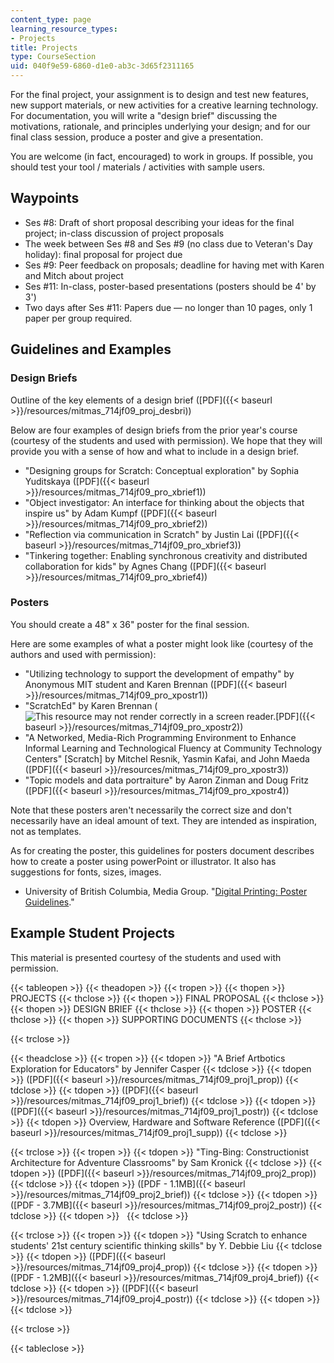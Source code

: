 ```yaml
---
content_type: page
learning_resource_types:
- Projects
title: Projects
type: CourseSection
uid: 040f9e59-6860-d1e0-ab3c-3d65f2311165
---
```


For the final project, your assignment is to design and test new features, new support materials, or new activities for a creative learning technology. For documentation, you will write a "design brief" discussing the motivations, rationale, and principles underlying your design; and for our final class session, produce a poster and give a presentation.

You are welcome (in fact, encouraged) to work in groups. If possible, you should test your tool / materials / activities with sample users.

Waypoints
---------

*   Ses #8: Draft of short proposal describing your ideas for the final project; in-class discussion of project proposals
*   The week between Ses #8 and Ses #9 (no class due to Veteran's Day holiday): final proposal for project due
*   Ses #9: Peer feedback on proposals; deadline for having met with Karen and Mitch about project
*   Ses #11: In-class, poster-based presentations (posters should be 4' by 3')
*   Two days after Ses #11: Papers due — no longer than 10 pages, only 1 paper per group required.

Guidelines and Examples
-----------------------

### Design Briefs

Outline of the key elements of a design brief ([PDF]({{< baseurl >}}/resources/mitmas_714jf09_proj_desbri))

Below are four examples of design briefs from the prior year's course (courtesy of the students and used with permission). We hope that they will provide you with a sense of how and what to include in a design brief.

*   "Designing groups for Scratch: Conceptual exploration" by Sophia Yuditskaya ([PDF]({{< baseurl >}}/resources/mitmas_714jf09_pro_xbrief1))
*   "Object investigator: An interface for thinking about the objects that inspire us" by Adam Kumpf ([PDF]({{< baseurl >}}/resources/mitmas_714jf09_pro_xbrief2))
*   "Reflection via communication in Scratch" by Justin Lai ([PDF]({{< baseurl >}}/resources/mitmas_714jf09_pro_xbrief3))
*   "Tinkering together: Enabling synchronous creativity and distributed collaboration for kids" by Agnes Chang ([PDF]({{< baseurl >}}/resources/mitmas_714jf09_pro_xbrief4))

### Posters

You should create a 48" x 36" poster for the final session.

Here are some examples of what a poster might look like (courtesy of the authors and used with permission):

*   "Utilizing technology to support the development of empathy" by Anonymous MIT student and Karen Brennan ([PDF]({{< baseurl >}}/resources/mitmas_714jf09_pro_xpostr1))
*   "ScratchEd" by Karen Brennan (![This resource may not render correctly in a screen reader.](/images/inacessible.gif)[PDF]({{< baseurl >}}/resources/mitmas_714jf09_pro_xpostr2))
*   "A Networked, Media-Rich Programming Environment to Enhance Informal Learning and Technological Fluency at Community Technology Centers" \[Scratch\] by Mitchel Resnik, Yasmin Kafai, and John Maeda ([PDF]({{< baseurl >}}/resources/mitmas_714jf09_pro_xpostr3))
*   "Topic models and data portraiture" by Aaron Zinman and Doug Fritz ([PDF]({{< baseurl >}}/resources/mitmas_714jf09_pro_xpostr4))

Note that these posters aren't necessarily the correct size and don't necessarily have an ideal amount of text. They are intended as inspiration, not as templates.

As for creating the poster, this guidelines for posters document describes how to create a poster using powerPoint or illustrator. It also has suggestions for fonts, sizes, images.

*   University of British Columbia, Media Group. "[Digital Printing: Poster Guidelines](https://it.ubc.ca/services/desktop-print-services/printing-services/guidelines-and-tips)."

Example Student Projects
------------------------

This material is presented courtesy of the students and used with permission.

{{< tableopen >}}
{{< theadopen >}}
{{< tropen >}}
{{< thopen >}}
PROJECTS
{{< thclose >}}
{{< thopen >}}
FINAL PROPOSAL
{{< thclose >}}
{{< thopen >}}
DESIGN BRIEF
{{< thclose >}}
{{< thopen >}}
POSTER
{{< thclose >}}
{{< thopen >}}
SUPPORTING DOCUMENTS
{{< thclose >}}

{{< trclose >}}

{{< theadclose >}}
{{< tropen >}}
{{< tdopen >}}
"A Brief Artbotics Exploration for Educators" by Jennifer Casper
{{< tdclose >}}
{{< tdopen >}}
([PDF]({{< baseurl >}}/resources/mitmas_714jf09_proj1_prop))
{{< tdclose >}}
{{< tdopen >}}
([PDF]({{< baseurl >}}/resources/mitmas_714jf09_proj1_brief))
{{< tdclose >}}
{{< tdopen >}}
([PDF]({{< baseurl >}}/resources/mitmas_714jf09_proj1_postr))
{{< tdclose >}}
{{< tdopen >}}
Overview, Hardware and Software Reference ([PDF]({{< baseurl >}}/resources/mitmas_714jf09_proj1_supp))
{{< tdclose >}}

{{< trclose >}}
{{< tropen >}}
{{< tdopen >}}
"Ting-Bing: Constructionist Architecture for Adventure Classrooms" by Sam Kronick
{{< tdclose >}}
{{< tdopen >}}
([PDF]({{< baseurl >}}/resources/mitmas_714jf09_proj2_prop))
{{< tdclose >}}
{{< tdopen >}}
([PDF - 1.1MB]({{< baseurl >}}/resources/mitmas_714jf09_proj2_brief))
{{< tdclose >}}
{{< tdopen >}}
([PDF - 3.7MB]({{< baseurl >}}/resources/mitmas_714jf09_proj2_postr))
{{< tdclose >}}
{{< tdopen >}}
 
{{< tdclose >}}

{{< trclose >}}
{{< tropen >}}
{{< tdopen >}}
"Using Scratch to enhance students' 21st century scientific thinking skills" by Y. Debbie Liu
{{< tdclose >}}
{{< tdopen >}}
([PDF]({{< baseurl >}}/resources/mitmas_714jf09_proj4_prop))
{{< tdclose >}}
{{< tdopen >}}
([PDF - 1.2MB]({{< baseurl >}}/resources/mitmas_714jf09_proj4_brief))
{{< tdclose >}}
{{< tdopen >}}
([PDF]({{< baseurl >}}/resources/mitmas_714jf09_proj4_postr))
{{< tdclose >}}
{{< tdopen >}}
 
{{< tdclose >}}

{{< trclose >}}

{{< tableclose >}}